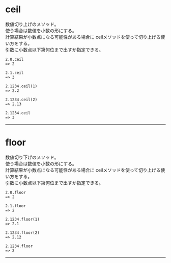 # ceil
数値切り上げのメソッド。  
使う場合は数値を小数の形にする。  
計算結果が小数点になる可能性がある場合に ceilメソッドを使って切り上げる使い方をする。  
引数に小数点以下第何位まで出すか指定できる。
~~~
2.0.ceil
=> 2

2.1.ceil
=> 3

2.1234.ceil(1)
=> 2.2

2.1234.ceil(2)
=> 2.13

2.1234.ceil
=> 3
~~~
***

# floor
数値切り下げのメソッド。  
使う場合は数値を小数の形にする。  
計算結果が小数点になる可能性がある場合に ceilメソッドを使って切り上げる使い方をする。  
引数に小数点以下第何位まで出すか指定できる。
~~~
2.0.floor
=> 2

2.1.floor
=> 2

2.1234.floor(1)
=> 2.1

2.1234.floor(2)
=> 2.12

2.1234.floor
=> 2
~~~
***
